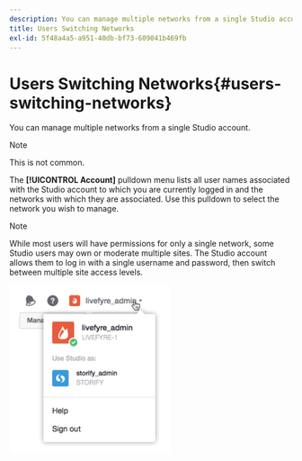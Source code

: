 ```yaml
---
description: You can manage multiple networks from a single Studio account.
title: Users Switching Networks
exl-id: 5f48a4a5-a951-40db-bf73-609041b469fb
---
```

# Users Switching Networks{#users-switching-networks}

You can manage multiple networks from a single Studio account.

>[!NOTE]
>
>This is not common.

The **[!UICONTROL Account]** pulldown menu lists all user names associated with the Studio account to which you are currently logged in and the networks with which they are associated. Use this pulldown to select the network you wish to manage.

>[!NOTE]
>
>While most users will have permissions for only a single network, some Studio users may own or moderate multiple sites. The Studio account allows them to log in with a single username and password, then switch between multiple site access levels.

![](assets/UsersChangeAccount-285x300.png)
